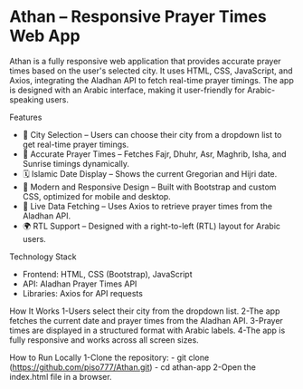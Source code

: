 # Athan – Responsive Prayer Times Web App

Athan is a fully responsive web application that provides accurate prayer times based on the user's selected city. It uses HTML, CSS, JavaScript, and Axios, integrating the Aladhan API to fetch real-time prayer timings. The app is designed with an Arabic interface, making it user-friendly for Arabic-speaking users.

Features
  - 📍 City Selection – Users can choose their city from a dropdown list to get real-time prayer timings.
  - 🕌 Accurate Prayer Times – Fetches Fajr, Dhuhr, Asr, Maghrib, Isha, and Sunrise timings dynamically.
  - 🗓 Islamic Date Display – Shows the current Gregorian and Hijri date.
  - 🎨 Modern and Responsive Design – Built with Bootstrap and custom CSS, optimized for mobile and desktop.
  - 🔄 Live Data Fetching – Uses Axios to retrieve prayer times from the Aladhan API.
  - 🌍 RTL Support – Designed with a right-to-left (RTL) layout for Arabic users.

Technology Stack
  - Frontend: HTML, CSS (Bootstrap), JavaScript
  - API: Aladhan Prayer Times API
  - Libraries: Axios for API requests

How It Works
  1-Users select their city from the dropdown list.
  2-The app fetches the current date and prayer times from the Aladhan API.
  3-Prayer times are displayed in a structured format with Arabic labels.
  4-The app is fully responsive and works across all screen sizes.

How to Run Locally
  1-Clone the repository:
    - git clone (https://github.com/piso777/Athan.git)
    - cd athan-app
  2-Open the index.html file in a browser.
